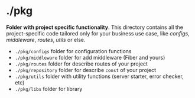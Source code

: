 # ./pkg

**Folder with project specific functionality**. This directory contains all the project-specific code tailored only for
your business use case, like _configs_, _middleware_, _routes_, _utils_ or else.

- `./pkg/configs` folder for configuration functions
- `./pkg/middleware` folder for add middleware (Fiber and yours)
- `./pkg/routes` folder for describe routes of your project
- `./pkg/repository` folder for describe `const` of your project
- `./pkg/utils` folder with utility functions (server starter, error checker, etc)
- `./pkg/libs` folder for library